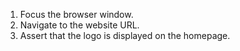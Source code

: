 1. Focus the browser window.
2. Navigate to the website URL.
3. Assert that the logo is displayed on the homepage.